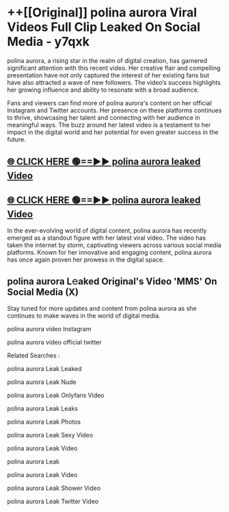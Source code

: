 # ++[[Original]] polina aurora Viral Videos Full Clip Leaked On Social Media - y7qxk<br>

polina aurora, a rising star in the realm of digital creation, has garnered significant attention with this recent video. Her creative flair and compelling presentation have not only captured the interest of her existing fans but have also attracted a wave of new followers. The video’s success highlights her growing influence and ability to resonate with a broad audience.

Fans and viewers can find more of polina aurora's content on her official Instagram and Twitter accounts. Her presence on these platforms continues to thrive, showcasing her talent and connecting with her audience in meaningful ways. The buzz around her latest video is a testament to her impact in the digital world and her potential for even greater success in the future.


## [🌐 CLICK HERE 🟢==►► polina aurora leaked Video ](https://onlyclips.site?title=polina_aurora&ref=git)

## [🌐 CLICK HERE 🟢==►► polina aurora leaked Video ](https://onlyclips.site?title=polina_aurora&ref=git)


In the ever-evolving world of digital content, polina aurora has recently emerged as a standout figure with her latest viral video. The video has taken the internet by storm, captivating viewers across various social media platforms. Known for her innovative and engaging content, polina aurora has once again proven her prowess in the digital space.



## polina aurora L𝚎aked Original's Video 'MMS' On Social Media (X)


Stay tuned for more updates and content from polina aurora as she continues to make waves in the world of digital media.

polina aurora video Instagram

polina aurora video official twitter


Related Searches :

polina aurora Leak Leaked

polina aurora Leak Nude

polina aurora Leak Onlyfans Video

polina aurora Leak Leaks

polina aurora Leak Photos

polina aurora Leak Sexy Video

polina aurora Leak Video

polina aurora Leak

polina aurora Leak Video

polina aurora Leak Shower Video

polina aurora Leak Twitter Video

